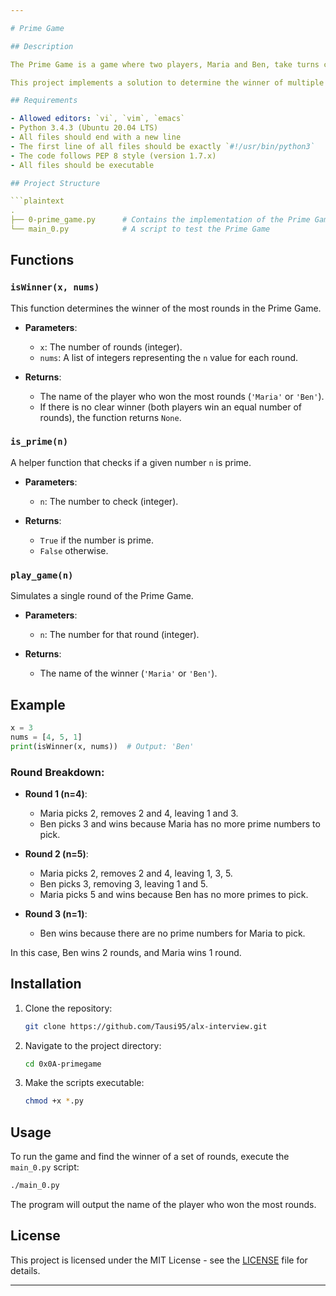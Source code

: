 ```yaml
---

# Prime Game

## Description

The Prime Game is a game where two players, Maria and Ben, take turns choosing a prime number from a set of consecutive integers starting from 1 up to `n`. The chosen prime number and all of its multiples are removed from the set, and the game continues until there are no more prime numbers left for the players to choose. The player who cannot make a move loses the game.

This project implements a solution to determine the winner of multiple rounds of the Prime Game, assuming both players play optimally.

## Requirements

- Allowed editors: `vi`, `vim`, `emacs`
- Python 3.4.3 (Ubuntu 20.04 LTS)
- All files should end with a new line
- The first line of all files should be exactly `#!/usr/bin/python3`
- The code follows PEP 8 style (version 1.7.x)
- All files should be executable

## Project Structure

```plaintext
.
├── 0-prime_game.py      # Contains the implementation of the Prime Game
└── main_0.py            # A script to test the Prime Game
```

## Functions

### `isWinner(x, nums)`

This function determines the winner of the most rounds in the Prime Game.

- **Parameters**:
  - `x`: The number of rounds (integer).
  - `nums`: A list of integers representing the `n` value for each round.
  
- **Returns**:
  - The name of the player who won the most rounds (`'Maria'` or `'Ben'`).
  - If there is no clear winner (both players win an equal number of rounds), the function returns `None`.

### `is_prime(n)`

A helper function that checks if a given number `n` is prime.

- **Parameters**:
  - `n`: The number to check (integer).
  
- **Returns**:
  - `True` if the number is prime.
  - `False` otherwise.

### `play_game(n)`

Simulates a single round of the Prime Game.

- **Parameters**:
  - `n`: The number for that round (integer).
  
- **Returns**:
  - The name of the winner (`'Maria'` or `'Ben'`).

## Example

```python
x = 3
nums = [4, 5, 1]
print(isWinner(x, nums))  # Output: 'Ben'
```

### Round Breakdown:
- **Round 1 (n=4)**:
  - Maria picks 2, removes 2 and 4, leaving 1 and 3.
  - Ben picks 3 and wins because Maria has no more prime numbers to pick.
  
- **Round 2 (n=5)**:
  - Maria picks 2, removes 2 and 4, leaving 1, 3, 5.
  - Ben picks 3, removing 3, leaving 1 and 5.
  - Maria picks 5 and wins because Ben has no more primes to pick.

- **Round 3 (n=1)**:
  - Ben wins because there are no prime numbers for Maria to pick.

In this case, Ben wins 2 rounds, and Maria wins 1 round.

## Installation

1. Clone the repository:

   ```bash
   git clone https://github.com/Tausi95/alx-interview.git
   ```

2. Navigate to the project directory:

   ```bash
   cd 0x0A-primegame
   ```

3. Make the scripts executable:

   ```bash
   chmod +x *.py
   ```

## Usage

To run the game and find the winner of a set of rounds, execute the `main_0.py` script:

```bash
./main_0.py
```

The program will output the name of the player who won the most rounds.

## License

This project is licensed under the MIT License - see the [LICENSE](LICENSE) file for details.

---
```

